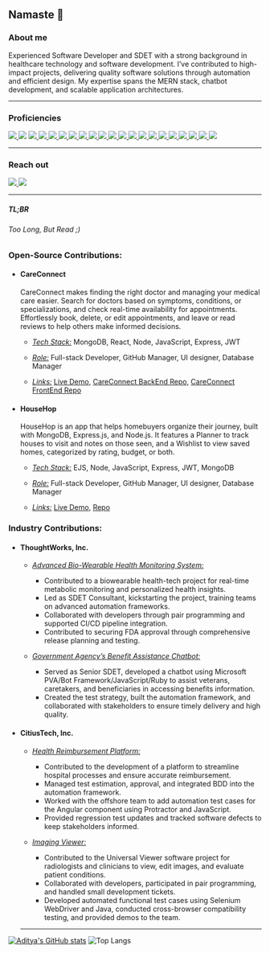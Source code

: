 ## Namaste 🙏 

<h3>About me</h3>
 Experienced Software Developer and SDET with a strong background in healthcare technology and software development. I’ve contributed to high-impact projects, delivering quality software solutions through automation and efficient design. My expertise spans the MERN stack, chatbot development, and scalable application architectures.

<hr>
  <div>
      <h3>Proficiencies</h3>
      <a href="#"><img src="https://img.shields.io/badge/-JavaScript-F7DF1E?style=flat-square&logo=javascript&logoColor=black" />  </a>
      <a href="#"><img src="https://img.shields.io/badge/-TypeScript-3178C6?style=flat-square&logo=typescript&logoColor=white" /></a>
      <a href="#"><img src="https://img.shields.io/badge/-Python3-3776AB?style=flat-square&logo=Python&logoColor=white" />  </a>
      <a href="#"><img src="https://img.shields.io/badge/-NodeJS-339933?style=flat-square&logo=Node.js&logoColor=white" />  </a>
      <a href="#"><img src="https://img.shields.io/badge/-React-61DAFB?style=flat-square&logo=React&logoColor=black" />  </a>
      <a href="#"><img src="https://img.shields.io/badge/-React_Router-CA4245?style=flat-square&for-the-badge&logo=react-router&logoColor=white" />  </a>
      <a href="#"><img src="https://img.shields.io/badge/-HTML5-E34F26?style=flat-square&logo=html5&logoColor=white" />  </a>
      <a href="#"><img src="https://img.shields.io/badge/-CSS3-1572B6?style=flat-square&logo=css3" />  </a>
      <a href="#"><img src="https://img.shields.io/badge/-Express.js-404D59?style=flat-square&for-the-badge" />  </a>
      <a href="#"><img src="https://img.shields.io/badge/-Django-092E20?style=flat-square&logo=django" />  </a>
      <a href="#"><img src="https://img.shields.io/badge/-PostgreSQL-336791?style=flat-square&logo=postgresql" />  </a>
      <a href="#"><img src="https://img.shields.io/badge/-MongoDB-white?style=flat-square&logo=mongodb" />  </a>
      <a href="#"><img src="https://img.shields.io/badge/Amazon%20AWS-232F3E?style=flat-square&logo=amazon-aws" />  </a>
      <a href="#"><img src="https://img.shields.io/badge/-jQuery-0769AD?style=flat-square&logo=jQuery" />  </a>
      <a href="#"><img src="https://img.shields.io/badge/-Bootstrap-563D7C?style=flat-square&logo=bootstrap" />  </a>
      <a href="#"><img src="https://img.shields.io/badge/-Material_UI-0081CB?style=flat-square&logo=material-ui" />  </a>
      <a href="#"><img src="https://img.shields.io/badge/-Git-black?style=flat-square&logo=git" />  </a>
      <a href="#"><img src="https://img.shields.io/badge/-Postman-FF6C37?style=flat-square&logo=Postman&logoColor=white" />  </a>
      <a href="#"><img src="https://img.shields.io/badge/-Heroku-430098?style=flat-square&logo=heroku" />  </a>
      <a href="#"><img src="https://img.shields.io/badge/-Markdown-000000?style=flat-square&logo=Markdown&logoColor=white" />  </a>
      <a href="#"><img src="https://img.shields.io/badge/-VS_Code-007ACC?style=flat-square&logo=visual-studio-code" />  </a>
    </div>
</div>

<hr>
  <div>
    <h3>Reach out</h3>
    <a href="https://www.linkedin.com/in/aditya-sharma-3a0b6a190//"><img src="https://img.shields.io/badge/-LinkedIn-0077B5?style=flat-square&logo=LinkedIn&logoColor=white" />  </a>
    <a href="mailto: pssharma.aditya@gmail.com"><img src="https://img.shields.io/badge/-Gmail-D14836?style=flat-square&logo=Gmail&logoColor=white" />  </a>
  </div>

<hr>
<h5>TL;BR </h5> <h6>Too Long, But Read ;) </h6> 
<h3>Open-Source Contributions: </h3>
 
  - <h4>CareConnect</h4> CareConnect makes finding the right doctor and managing your medical care easier. Search for doctors based on symptoms, conditions, or specializations, and check real-time availability for appointments. Effortlessly book, delete, or edit appointments, and leave or read reviews to help others make informed decisions.
    
      - <ins>*Tech Stack:*</ins> MongoDB, React, Node, JavaScript, Express, JWT
        
      - <ins>*Role:*</ins> Full-stack Developer, GitHub Manager, UI designer, Database Manager
        
      - <ins>*Links:*</ins>   [Live Demo](https://care-connect-health.netlify.app/),  [CareConnect BackEnd Repo](https://github.com/techbyadi/careconnect-back-end), [CareConnect FrontEnd Repo](https://github.com/techbyadi/careconnect-front-end)

 - <h4>HouseHop</h4> HouseHop is an app that helps homebuyers organize their journey, built with MongoDB, Express.js, and Node.js. It features a Planner to track houses to visit and notes on those seen, and a Wishlist to view saved homes, categorized by rating, budget, or both.
 
      - <ins>*Tech Stack:*</ins> EJS, Node, JavaScript, Express, JWT, MongoDB
        
      - <ins>*Role:*</ins> Full-stack Developer, GitHub Manager, UI designer, Database Manager
        
      - <ins>*Links:*</ins>   [Live Demo](https://house-hop-fdf44d2c76d6.herokuapp.com), [Repo](https://github.com/techbyadi/house-hop)

 
<h3>Industry Contributions: </h3>

- <h4>ThoughtWorks, Inc.</h4>

  - <ins>*Advanced Bio-Wearable Health Monitoring System:*</ins>
    - Contributed to a biowearable health-tech project for real-time metabolic monitoring and personalized health insights.
    - Led as SDET Consultant, kickstarting the project, training teams on advanced automation frameworks.
    - Collaborated with developers through pair programming and supported CI/CD pipeline integration.
    - Contributed to securing FDA approval through comprehensive release planning and testing.
    
  - <ins>*Government Agency’s Benefit Assistance Chatbot:*</ins>
    -   Served as Senior SDET, developed a chatbot using Microsoft PVA/Bot Framework/JavaScript/Ruby to assist veterans, caretakers, and beneficiaries in accessing benefits information.
    -   Created the test strategy, built the automation framework, and collaborated with stakeholders to ensure timely delivery and high quality.
- <h4>CitiusTech, Inc.</h4>

  - <ins>*Health Reimbursement Platform:*</ins>
    -  Contributed to the development of a platform to streamline hospital processes and ensure accurate reimbursement.
    -  Managed test estimation, approval, and integrated BDD into the automation framework.
    -  Worked with the offshore team to add automation test cases for the Angular component using Protractor and JavaScript.
    -  Provided regression test updates and tracked software defects to keep stakeholders informed.
    
  - <ins>*Imaging Viewer:*</ins>
    - Contributed to the Universal Viewer software project for radiologists and clinicians to view, edit images, and evaluate patient conditions.
    - Collaborated with developers, participated in pair programming, and handled small development tickets.
    - Developed automated functional test cases using Selenium WebDriver and Java, conducted cross-browser compatibility testing, and provided demos to the team.

  <hr>

[![Aditya's GitHub stats](https://github-readme-stats.vercel.app/api?username=techbyadi)](https://github.com/techbyadi/github-readme-stats)   ![Top Langs](https://github-readme-stats.vercel.app/api/top-langs/?username=techbyadi&layout=compact)


